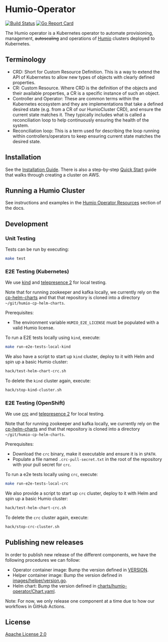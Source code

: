 # Humio-Operator

[![Build Status](https://github.com/humio/humio-operator/workflows/CI/badge.svg)](https://github.com/humio/humio-operator/actions?query=workflow%3ACI)
[![Go Report Card](https://goreportcard.com/badge/github.com/humio/humio-operator)](https://goreportcard.com/report/github.com/humio/humio-operator)

The Humio operator is a Kubernetes operator to automate provisioning, management, ~~autoscaling~~ and operations of [Humio](https://humio.com) clusters deployed to Kubernetes.

## Terminology

- CRD: Short for Custom Resource Definition. This is a way to extend the API of Kubernetes to allow new types of objects with clearly defined properties.
- CR: Custom Resource. Where CRD is the definition of the objects and their available properties, a CR is a specific instance of such an object.
- Controller and Operator: These are common terms within the Kubernetes ecosystem and they are implementations that take a defined desired state (e.g. from a CR of our HumioCluster CRD), and ensure the current state matches it. They typically includes what is called a reconciliation loop to help continuously ensuring the health of the system.
- Reconciliation loop: This is a term used for describing the loop running within controllers/operators to keep ensuring current state matches the desired state.

## Installation

See the [Installation Guide](https://docs.humio.com/installation/kubernetes/operator/installation). There is also a step-by-step [Quick Start](https://docs.humio.com/installation/kubernetes/operator/quick_start/) guide that walks through creating a cluster on AWS.

## Running a Humio Cluster

See instructions and examples in the [Humio Operator Resources](https://docs.humio.com/installation/kubernetes/operator/resources/) section of the docs.

## Development

### Unit Testing

Tests can be run by executing:

```bash
make test
```

### E2E Testing (Kubernetes)

We use [kind](https://kind.sigs.k8s.io/) and [telepresence 2](https://www.getambassador.io/docs/telepresence/latest/quick-start/) for local testing.

Note that for running zookeeper and kafka locally, we currently rely on the [cp-helm-charts](https://github.com/humio/cp-helm-charts) and that that repository is cloned into a directory `~/git/humio-cp-helm-charts`.

Prerequisites:

- The environment variable `HUMIO_E2E_LICENSE` must be populated with a valid Humio license.

To run a E2E tests locally using `kind`, execute:

```bash
make run-e2e-tests-local-kind
```

We also have a script to start up `kind` cluster, deploy to it with Helm and spin up a basic Humio cluster:

```bash
hack/test-helm-chart-crc.sh
```

To delete the `kind` cluster again, execute:

```bash
hack/stop-kind-cluster.sh
```

### E2E Testing (OpenShift)

We use [crc](https://developers.redhat.com/products/codeready-containers/overview) and [telepresence 2](https://www.getambassador.io/docs/telepresence/latest/quick-start/) for local testing.

Note that for running zookeeper and kafka locally, we currently rely on the [cp-helm-charts](https://github.com/humio/cp-helm-charts) and that that repository is cloned into a directory `~/git/humio-cp-helm-charts`.

Prerequisites:

- Download the `crc` binary, make it executable and ensure it is in `$PATH`.
- Populate a file named `.crc-pull-secret.txt` in the root of the repository with your pull secret for `crc`.


To run a e2e tests locally using `crc`, execute:

```bash
make run-e2e-tests-local-crc
```

We also provide a script to start up `crc` cluster, deploy to it with Helm and spin up a basic Humio cluster:

```bash
hack/test-helm-chart-crc.sh
```

To delete the `crc` cluster again, execute:

```bash
hack/stop-crc-cluster.sh
```

## Publishing new releases

In order to publish new release of the different components, we have the following procedures we can follow:

- Operator container image: Bump the version defined in [VERSION](VERSION).
- Helper container image: Bump the version defined in [images/helper/version.go](images/helper/version.go).
- Helm chart: Bump the version defined in [charts/humio-operator/Chart.yaml](charts/humio-operator/Chart.yaml).

Note: For now, we only release one component at a time due to how our workflows in GitHub Actions.

## License

[Apache License 2.0](https://github.com/humio/humio-operator/blob/master/LICENSE)
